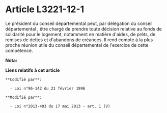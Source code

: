 # Article L3221-12-1

Le président du conseil départemental  peut, par délégation du conseil départemental , être chargé de prendre toute décision
relative au fonds de solidarité pour le logement, notamment en matière d'aides, de prêts, de remises de dettes et d'abandons
de créances. Il rend compte à la plus proche réunion utile du conseil départemental  de l'exercice de cette compétence.

**Nota:**



**Liens relatifs à cet article**

	**Codifié par**:

	  - Loi n°96-142 du 21 février 1996

	**Modifié par**:

	  - Loi n°2013-403 du 17 mai 2013 - art. 1 (V)

